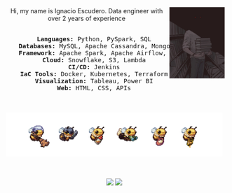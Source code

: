 <div align="center">
<img src="https://github.com/RemorI/Profile/blob/main/supply/The-vampire-librarian%40Emilycottonbird.jpg" width="25%" align="right" />
<b2>Hi, my name is Ignacio Escudero.</b2>
<b4>Data engineer with over 2 years of experience</b4>
<br><br>
<pre>
    <b>Languages:</b> Python, PySpark, SQL
    <b>Databases:</b> MySQL, Apache Cassandra, MongoDB, DynamoDB
    <b>Framework:</b> Apache Spark, Apache Airflow, Apache Kafka, Zookeeper
    <b>Cloud:</b> Snowflake, S3, Lambda
    <b>CI/CD:</b> Jenkins
    <b>IaC Tools:</b> Docker, Kubernetes, Terraform
    <b>Visualization:</b> Tableau, Power BI
    <b>Web:</b> HTML, CSS, APIs
</pre>
<br><br>
<img src="https://github.com/RemorI/Profile/blob/main/supply/working-bees.png" height="100" />
<br><br><br>
    
[![](https://img.shields.io/badge/linkedin-0a66c2)](https://www.linkedin.com/in/ignacio-escudero-ab440517a/)
[![](https://img.shields.io/badge/Gmail-D14836)](mailto:ignaescuvero@gmail.com)
</div>
